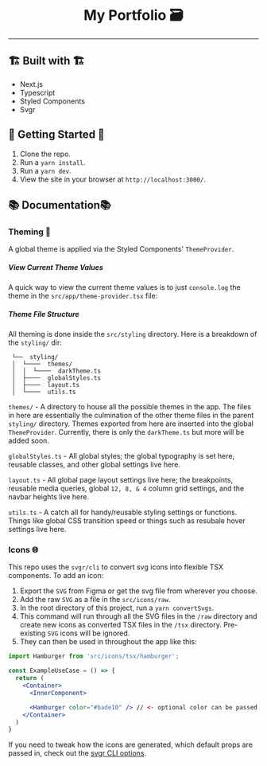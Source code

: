 <div align="center">
  <h1>My Portfolio 🗃️</h1>
</div>

---

## 🏗️ Built with 🏗️

- Next.js
- Typescript
- Styled Components
- Svgr

## 🚦 Getting Started 🚦

1. Clone the repo.
2. Run a `yarn install`.
3. Run a `yarn dev`.
4. View the site in your browser at `http://localhost:3000/`.

## 📚 Documentation📚

### Theming 🎨

A global theme is applied via the Styled Components' `ThemeProvider`.

##### View Current Theme Values

A quick way to view the current theme values is to just `console.log` the theme in the `src/app/theme-provider.tsx` file:

##### Theme File Structure

All theming is done inside the `src/styling` directory. Here is a breakdown of the `styling/` dir:

```
 └──  styling/
 │  └────  themes/
 │  │  └────  darkTheme.ts
 │  ├────  globalStyles.ts
 │  ├────  layout.ts
 │  └────  utils.ts
```

`themes/` - A directory to house all the possible themes in the app. The files in here are essentially the culmination of the other theme files in the parent `styling/` directory. Themes exported from here are inserted into the global `ThemeProvider`. Currently, there is only the `darkTheme.ts` but more will be added soon.

`globalStyles.ts` - All global styles; the global typography is set here, reusable classes, and other global settings live here.

`layout.ts` - All global page layout settings live here; the breakpoints, reusable media queries, global `12, 8, & 4` column grid settings, and the navbar heights live here.

`utils.ts` - A catch all for handy/reusable styling settings or functions. Things like global CSS transition speed or things such as resubale hover settings live here.

### Icons 🌐

This repo uses the `svgr/cli` to convert svg icons into flexible TSX components. To add an icon:

1. Export the `SVG` from Figma or get the svg file from wherever you choose.
2. Add the raw `SVG` as a file in the `src/icons/raw`.
3. In the root directory of this project, run a `yarn convertSvgs`.
4. This command will run through all the SVG files in the `/raw` directory and create new icons as converted TSX files in the `/tsx` directory. Pre-existing `SVG` icons will be ignored.
5. They can then be used in throughout the app like this:

```jsx
import Hamburger from 'src/icons/tsx/hamburger';

const ExampleUseCase = () => {
  return (
    <Container>
      <InnerComponent>

      <Hamburger color="#bade10" /> // <- optional color can be passed in.
    </Container>
  )
}
```

If you need to tweak how the icons are generated, which default props are passed in, check out the [svgr CLI options](https://react-svgr.com/docs/options/).
